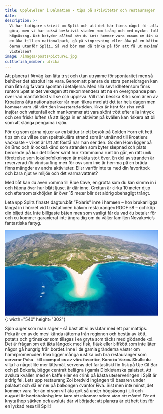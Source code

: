```yaml
---
title: Upplevelser i Dalmatien - tips på aktiviteter och restauranger
date:
description: >-
  Vi har tidigare skrivit om Split och att det här finns något för alla att
  göra, men vi har också beskrivit staden som trång och med mycket folk i
  högsäsong. Det betyder alltså att du inte kommer vara ensam om din idé att t
  ex åka till en nationalpark, gå på vinprovning eller åka på en båttur till
  öarna utanför Split… Så vad bör man då tänka på för att få ut maximalt under
  vistelsen?
image: /images/posts/picture1.jpg
cuttlefish_member: ulrika
---
```


Att planera i förv&auml;g kan l&aring;ta trist och utan utrymme för spontanitet men s&aring; behöver det absolut inte vara. Genom att planera de stora penseldragen kan man l&aring;ta sig f&aring; vara spontan i detaljerna. Med alla sev&auml;rdheter som finns runtom Split &auml;r det verkligen att rekommendera att ha en övergripande plan över vad man faktiskt vill se och uppleva. Vill man besöka Krka som &auml;r en av Kroatiens &aring;tta nationalparker f&aring;r man r&auml;kna med att det tar hela dagen men kommer vara v&auml;l v&auml;rt den investerade tiden. Krka &auml;r k&auml;nt för sina sm&aring; insjöar och vattenfall och man kommer att vara skönt trött efter alla intryck och den friska luften s&aring; att l&auml;gga in en aktivitet p&aring; kv&auml;llen kan riskera att bli som att sl&auml;nga pengarna i sjön.

För dig som g&auml;rna njuter av en b&aring;ttur &auml;r ett besök p&aring; Golden Horn ett hett tips om du vill se den spektakul&auml;ra strand som &auml;r utn&auml;mnd till Kroatiens vackraste – vilket &auml;r l&auml;tt att först&aring; n&auml;r man ser den. Golden Horn ligger p&aring; ön Brac och &auml;r ocks&aring; k&auml;nd som stranden som byter skepnad och plats beroende p&aring; hur det bl&aring;ser samt hur strömmarna runt ön g&aring;r, en r&auml;tt unik företeelse som lokalbefolkningen &auml;r m&auml;kta stolt över. En del av stranden &auml;r reserverad för vindsurfing men för oss som inte &auml;r hemma p&aring; en br&auml;da finns m&auml;ngder av andra aktiviteter. Eller varför inte ta med din favoritbok och bara njut av miljön och det varma vattnet?

Med b&aring;t kan du &auml;ven komma till Blue Cave, en grotta som du kan simma in i och h&auml;pna över hur bl&aring;tt ljuset &auml;r d&auml;r inne. Grottan &auml;r cirka 10 meter djup och eftersom takhöjden &auml;r över 15 meter blir det aldrig obehagligt tr&aring;ngt.

Leta upp Splits finaste dagtursb&aring;t ”Polaris” inne i hamnen – hon brukar ligga l&auml;ngst in i hörnet vid taxistationen bakom restaurangen ROOF 68 – och köp din biljett d&auml;r. Inte billigaste b&aring;ten men som vanligt f&aring;r du vad du betalar för och du kommer garanterat inte &aring;ngra dig om du v&auml;ljer familjen Novakovic’s fantastiska fartyg.

![](/images/posts/picture2.jpg){: width="540" height="302"}

Sjön suger som man s&auml;ger – s&aring; b&auml;st att vi avslutar med ett par mattips. Peka &auml;r en av de mest k&auml;nda r&auml;tterna fr&aring;n regionen och best&aring;r av kött, potatis och grönsaker som tillagas i en gryta som t&auml;cks med glödande kol. Det &auml;r fr&aring;gan om ett &auml;kta l&aring;ngkok med fisk, fl&auml;sk eller biffkött som inte l&aring;ter n&aring;gon g&aring; hungrig fr&aring;n bordet. Inne i de gamla gr&auml;nderna v&auml;ster om hamnpromenaden Riva ligger m&aring;nga rustika och bra restauranger som serverar Peka – till exempel en av v&aring;ra favoriter, Konoba Varos. Skulle du vilja ha n&aring;got lite mer l&auml;ttsm&auml;lt serveras det fantastiskt fin fisk p&aring; Uje Oil Bar och p&aring; Bokeria, b&auml;gge centralt bel&auml;gna i gamla Diokletanska palatset. Att avsluta kv&auml;llen med en kaffe eller en drink p&aring; b&auml;sta uteserveringen i Split &auml;r aldrig fel. Leta upp restaurang Zoi bredvid ing&aring;ngen till basaren under palatset och sl&aring; er ner p&aring; balkongen ovanför Riva. Sist men inte minst, det kommer vara fler &auml;n ni som vill &auml;ta gott s&aring; under högs&auml;song i juli och augusti &auml;r bordsbokning inte bara att rekommendera utan ett m&aring;ste\! För att knyta ihop s&auml;cken och avsluta d&auml;r vi började: att planera &auml;r ett hett tips för en lyckad resa till Split\!